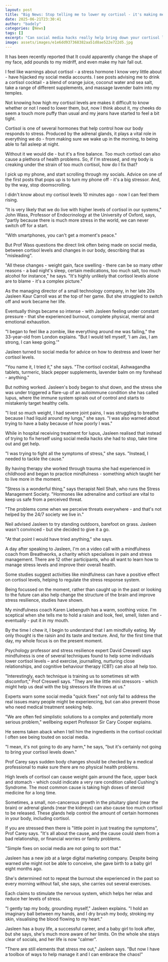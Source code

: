 ```yaml
---
layout: post
title: "Big News: Stop telling me to lower my cortisol - it's making me stressed!"
date: 2025-06-21T23:30:41
author: "badely"
categories: [News]
tags: []
excerpt: "Can social media hacks really help bring down your cortisol levels?"
image: assets/images/e1e6dd937368382aa51d8ae522e722d5.jpg
---
```


It has been recently reported that It could apparently change the shape of my face, add pounds to my midriff, and even make my hair fall out. 

I feel like warnings about cortisol - a stress hormone I know very little about - have hijacked my social media accounts. I see posts advising me to drink a cortisol cocktail - a blend of orange juice, coconut water and sea salt, take a range of different supplements, and massage lavender balm into my temples.

Not knowing how high my cortisol levels are makes it difficult to know whether or not I need to lower them, but, now I think about it, my cheeks do seem a touch more puffy than usual and my jeans have started to feel a bit tight.

Cortisol is one of several hormones that help control how our body responds to stress. Produced by the adrenal glands, it plays a vital role in everything we do - from making sure we wake up in the morning, to being able to fall asleep at night.

Without it we would die - but it's a fine balance. Too much cortisol can also cause a plethora of health problems. So, if I'm stressed, and my body is creaking under the strain of too much cortisol, how do I fix that?

I pick up my phone, and start scrolling through my socials. Advice on one of the first posts that pops up is to turn my phone off - it's a big stressor. And, by the way, stop doomscrolling.

I didn't know about my cortisol levels 10 minutes ago - now I can feel them rising.

"It is very likely that we do live with higher levels of cortisol in our systems," John Wass, Professor of Endocrinology at the University of Oxford, says, "partly because there is much more stress in the world, we can never switch off for a start.

"With smartphones, you can't get a moment's peace."

But Prof Wass questions the direct link often being made on social media, between cortisol levels and changes in our body, describing that as "misleading".

"All these changes - weight gain, face swelling - there can be so many other reasons - a bad night's sleep, certain medications, too much salt, too much alcohol for instance," he says. "It's highly unlikely that cortisol levels alone are to blame - it's a complex picture."

As the managing director of a small technology company, in her late 20s Jasleen Kaur Carroll was at the top of her game. But she struggled to switch off and work became her life.  

Eventually things became so intense - with Jasleen feeling under constant pressure - that she experienced burnout, complete physical, mental and emotional exhaustion.

"I began to feel like a zombie, like everything around me was failing," the 33-year-old from London explains. "But I would tell myself, 'I am Jas, I am strong, I can keep going.'"

Jasleen turned to social media for advice on how to destress and lower her cortisol levels.

"You name it, I tried it," she says. "The cortisol cocktail, Ashwagandha tablets, turmeric, black pepper supplements, lavender balm on my forehead - anything."

But nothing worked. Jasleen's body began to shut down, and the stress she was under triggered a flare-up of an autoimmune condition she has called lupus, where the immune system spirals out of control and starts to mistakenly target healthy cells.

"I lost so much weight, I had severe joint pains, I was struggling to breathe because I had liquid around my lungs," she says. "I was also warned about trying to have a baby because of how poorly I was."

While in hospital receiving treatment for lupus, Jasleen realised that instead of trying to fix herself using social media hacks she had to stop, take time out and get help.

"I was trying to fight all the symptoms of stress," she says. "Instead, I needed to tackle the cause." 

By having therapy she worked through trauma she had experienced in childhood and began to practice mindfulness - something which taught her to live more in the moment.

"Stress is a wonderful thing," says therapist Neil Shah, who runs the Stress Management Society. "Hormones like adrenaline and cortisol are vital to keep us safe from a perceived threat.

"The problems come when we perceive threats everywhere - and that's not helped by the 24/7 society we live in."

Neil advised Jasleen to try standing outdoors, barefoot on grass. Jasleen wasn't convinced - but she decided to give it a go.

"At that point I would have tried anything," she says.

A day after speaking to Jasleen, I'm on a video call with a mindfulness coach from Breathworks, a charity which specialises in pain and stress management. There are 12 other participants, who all want to learn how to manage stress levels and improve their overall health.

Some studies suggest activities like mindfulness can have a positive effect on cortisol levels, helping to regulate the stress response system.

Being focussed on the moment, rather than caught up in the past or looking to the future can also help change the structure of the brain and improve stress resilience, studies have shown.

My mindfulness coach Karen Liebenguth has a warm, soothing voice. I'm sceptical when she tells me to hold a raisin and look, feel, smell, listen and - eventually - put it in my mouth.

By the time I chew it, I begin to understand that I am mindfully eating. My only thought is the raisin and its taste and texture. And, for the first time that day, my whole focus is on the present moment.

Psychology professor and stress resilience expert David Creswell says mindfulness is one of several techniques found to help some individuals lower cortisol levels – and exercise, journalling, nurturing close relationships, and cognitive behaviour therapy (CBT) can also all help too.

"Interestingly, each technique is training us to sometimes sit with discomfort," Prof Creswell says. "They are like little mini stressors - which might help us deal with the big stressors life throws at us."

Experts warn some social media "quick fixes" not only fail to address the real issues many people might be experiencing, but can also prevent those who need medical treatment seeking help.

"We are often fed simplistic solutions to a complex and potentially more serious problem," wellbeing expert Professor Sir Cary Cooper explains.

He seems taken aback when I tell him the ingredients in the cortisol cocktail I often see being touted on social media.

"I mean, it's not going to do any harm," he says, "but it's certainly not going to bring your cortisol levels down."

Prof Carey says sudden body changes should be checked by a medical professional to make sure there are no physical health problems.

High levels of cortisol can cause weight gain around the face, upper back and stomach - which could indicate a very rare condition called Cushing's Syndrome. The most common cause is taking high doses of steroid medicine for a long time.

Sometimes, a small, non-cancerous growth in the pituitary gland (near the brain) or adrenal glands (near the kidneys) can also cause too much cortisol to be released. These glands help control the amount of certain hormones in your body, including cortisol.

If you are stressed then there is "little point in just treating the symptoms", Prof Carey says. "It's all about the cause, and the cause could stem from a bad relationship, or financial worries or family problems. 

"Simple fixes on social media are not going to sort that."

Jasleen has a new job at a large digital marketing company. Despite being warned she might not be able to conceive, she gave birth to a baby girl eight months ago.

She's determined not to repeat the burnout she experienced in the past so every morning without fail, she says, she carries out several exercises. 

Each claims to stimulate the nervous system, which helps her relax and reduce her levels of stress.

"I gently tap my body, grounding myself," Jasleen explains. "I hold an imaginary ball between my hands, and I dry brush my body, stroking my skin, visualising the blood flowing to my heart."

Jasleen has a busy life, a successful career, and a baby girl to look after, but she says, she's much more aware of her limits. On the whole she stays clear of socials, and her life is now "calmer".

"There are still elements that stress me out," Jasleen says. "But now I have a toolbox of ways to help manage it and I can embrace the chaos!"

